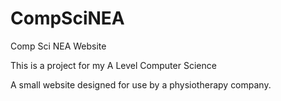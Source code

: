 # CompSciNEA
Comp Sci NEA Website

This is a project for my A Level Computer Science

A small website designed for use by a physiotherapy company.
